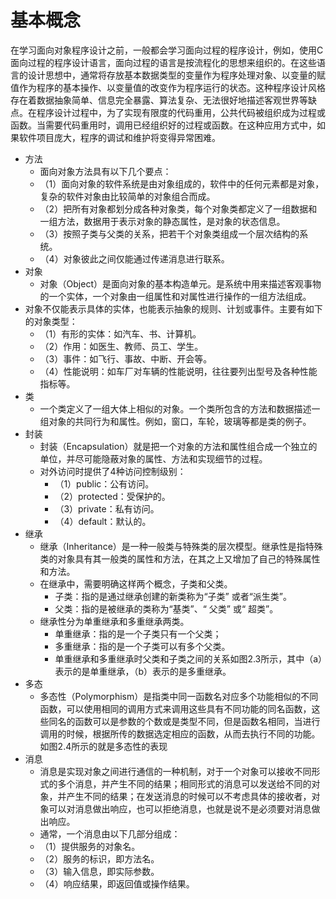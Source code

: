 # 基本概念



在学习面向对象程序设计之前，一般都会学习面向过程的程序设计，例如，使用C面向过程的程序设计语言，面向过程的语言是按流程化的思想来组织的。在这些语言的设计思想中，通常将存放基本数据类型的变量作为程序处理对象、以变量的赋值作为程序的基本操作、以变量值的改变作为程序运行的状态。这种程序设计风格存在着数据抽象简单、信息完全暴露、算法复杂、无法很好地描述客观世界等缺点。在程序设计过程中，为了实现有限度的代码重用，公共代码被组织成为过程或函数。当需要代码重用时，调用已经组织好的过程或函数。在这种应用方式中，如果软件项目庞大，程序的调试和维护将变得异常困难。 

- 方法
  - 面向对象方法具有以下几个要点：
  - （1）面向对象的软件系统是由对象组成的，软件中的任何元素都是对象，复杂的软件对象由比较简单的对象组合而成。
  - （2）把所有对象都划分成各种对象类，每个对象类都定义了一组数据和一组方法，数据用于表示对象的静态属性，是对象的状态信息。
  - （3）按照子类与父类的关系，把若干个对象类组成一个层次结构的系统。
  - （4）对象彼此之间仅能通过传递消息进行联系。
- 对象
  - 对象（Object）是面向对象的基本构造单元。是系统中用来描述客观事物的一个实体，一个对象由一组属性和对属性进行操作的一组方法组成。
- 对象不仅能表示具体的实体，也能表示抽象的规则、计划或事件。主要有如下的对象类型：
  - （1）有形的实体：如汽车、书、计算机。
  - （2）作用：如医生、教师、员工、学生。
  - （3）事件：如飞行、事故、中断、开会等。
  - （4）性能说明：如车厂对车辆的性能说明，往往要列出型号及各种性能指标等。
- 类
  - 一个类定义了一组大体上相似的对象。一个类所包含的方法和数据描述一组对象的共同行为和属性。例如，窗口，车轮，玻璃等都是类的例子。
- 封装
  - 封装（Encapsulation）就是把一个对象的方法和属性组合成一个独立的单位，并尽可能隐蔽对象的属性、方法和实现细节的过程。
  - 对外访问时提供了4种访问控制级别：
    - （1）public：公有访问。
    - （2）protected：受保护的。
    - （3）private：私有访问。
    - （4）default：默认的。
- 继承
  - 继承（Inheritance）是一种一般类与特殊类的层次模型。继承性是指特殊类的对象具有其一般类的属性和方法，在其之上又增加了自己的特殊属性和方法。
  - 在继承中，需要明确这样两个概念，子类和父类。
    - 子类：指的是通过继承创建的新类称为“子类” 或者“派生类”。
    - 父类：指的是被继承的类称为“基类”、“ 父类” 或“ 超类”。
  - 继承性分为单重继承和多重继承两类。
    - 单重继承：指的是一个子类只有一个父类；
    - 多重继承：指的是一个子类可以有多个父类。
    - 单重继承和多重继承时父类和子类之间的关系如图2.3所示，其中（a）表示的是单重继承，（b）表示的是多重继承。
- 多态
  - ​       多态性（Polymorphism）是指类中同一函数名对应多个功能相似的不同函数，可以使用相同的调用方式来调用这些具有不同功能的同名函数，这些同名的函数可以是参数的个数或是类型不同，但是函数名相同，当进行调用的时候，根据所传的数据选定相应的函数，从而去执行不同的功能。如图2.4所示的就是多态性的表现
- 消息
  - 消息是实现对象之间进行通信的一种机制，对于一个对象可以接收不同形式的多个消息，并产生不同的结果；相同形式的消息可以发送给不同的对象，并产生不同的结果；在发送消息的时候可以不考虑具体的接收者，对象可以对消息做出响应，也可以拒绝消息，也就是说不是必须要对消息做出响应。
  - 通常，一个消息由以下几部分组成：
  - （1）提供服务的对象名。
  - （2）服务的标识，即方法名。
  - （3）输入信息，即实际参数。
  - （4）响应结果，即返回值或操作结果。